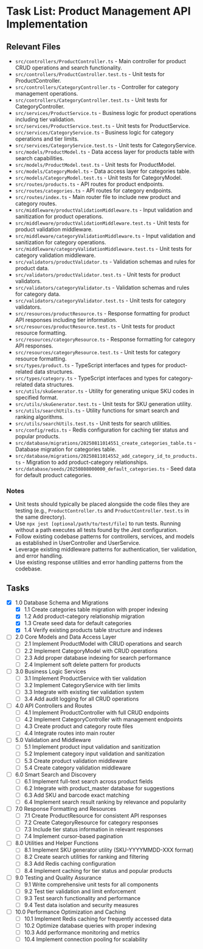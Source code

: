# Task List: Product Management API Implementation

## Relevant Files

- `src/controllers/ProductController.ts` - Main controller for product CRUD operations and search functionality.
- `src/controllers/ProductController.test.ts` - Unit tests for ProductController.
- `src/controllers/CategoryController.ts` - Controller for category management operations.
- `src/controllers/CategoryController.test.ts` - Unit tests for CategoryController.
- `src/services/ProductService.ts` - Business logic for product operations including tier validation.
- `src/services/ProductService.test.ts` - Unit tests for ProductService.
- `src/services/CategoryService.ts` - Business logic for category operations and tier limits.
- `src/services/CategoryService.test.ts` - Unit tests for CategoryService.
- `src/models/ProductModel.ts` - Data access layer for products table with search capabilities.
- `src/models/ProductModel.test.ts` - Unit tests for ProductModel.
- `src/models/CategoryModel.ts` - Data access layer for categories table.
- `src/models/CategoryModel.test.ts` - Unit tests for CategoryModel.
- `src/routes/products.ts` - API routes for product endpoints.
- `src/routes/categories.ts` - API routes for category endpoints.
- `src/routes/index.ts` - Main router file to include new product and category routes.
- `src/middleware/productValidationMiddleware.ts` - Input validation and sanitization for product operations.
- `src/middleware/productValidationMiddleware.test.ts` - Unit tests for product validation middleware.
- `src/middleware/categoryValidationMiddleware.ts` - Input validation and sanitization for category operations.
- `src/middleware/categoryValidationMiddleware.test.ts` - Unit tests for category validation middleware.
- `src/validators/productValidator.ts` - Validation schemas and rules for product data.
- `src/validators/productValidator.test.ts` - Unit tests for product validators.
- `src/validators/categoryValidator.ts` - Validation schemas and rules for category data.
- `src/validators/categoryValidator.test.ts` - Unit tests for category validators.
- `src/resources/productResource.ts` - Response formatting for product API responses including tier information.
- `src/resources/productResource.test.ts` - Unit tests for product resource formatting.
- `src/resources/categoryResource.ts` - Response formatting for category API responses.
- `src/resources/categoryResource.test.ts` - Unit tests for category resource formatting.
- `src/types/product.ts` - TypeScript interfaces and types for product-related data structures.
- `src/types/category.ts` - TypeScript interfaces and types for category-related data structures.
- `src/utils/skuGenerator.ts` - Utility for generating unique SKU codes in specified format.
- `src/utils/skuGenerator.test.ts` - Unit tests for SKU generation utility.
- `src/utils/searchUtils.ts` - Utility functions for smart search and ranking algorithms.
- `src/utils/searchUtils.test.ts` - Unit tests for search utilities.
- `src/config/redis.ts` - Redis configuration for caching tier status and popular products.
- `src/database/migrations/20250811014551_create_categories_table.ts` - Database migration for categories table.
- `src/database/migrations/20250811014552_add_category_id_to_products.ts` - Migration to add product-category relationships.
- `src/database/seeds/20250808000000_default_categories.ts` - Seed data for default product categories.

### Notes

- Unit tests should typically be placed alongside the code files they are testing (e.g., `ProductController.ts` and `ProductController.test.ts` in the same directory).
- Use `npx jest [optional/path/to/test/file]` to run tests. Running without a path executes all tests found by the Jest configuration.
- Follow existing codebase patterns for controllers, services, and models as established in UserController and UserService.
- Leverage existing middleware patterns for authentication, tier validation, and error handling.
- Use existing response utilities and error handling patterns from the codebase.

## Tasks

- [x] 1.0 Database Schema and Migrations
  - [x] 1.1 Create categories table migration with proper indexing
  - [x] 1.2 Add product-category relationship migration
  - [x] 1.3 Create seed data for default categories
  - [x] 1.4 Verify existing products table structure and indexes

- [ ] 2.0 Core Models and Data Access Layer
  - [ ] 2.1 Implement ProductModel with CRUD operations and search
  - [ ] 2.2 Implement CategoryModel with CRUD operations
  - [ ] 2.3 Add proper database indexing for search performance
  - [ ] 2.4 Implement soft delete pattern for products

- [ ] 3.0 Business Logic Services
  - [ ] 3.1 Implement ProductService with tier validation
  - [ ] 3.2 Implement CategoryService with tier limits
  - [ ] 3.3 Integrate with existing tier validation system
  - [ ] 3.4 Add audit logging for all CRUD operations

- [ ] 4.0 API Controllers and Routes
  - [ ] 4.1 Implement ProductController with full CRUD endpoints
  - [ ] 4.2 Implement CategoryController with management endpoints
  - [ ] 4.3 Create product and category route files
  - [ ] 4.4 Integrate routes into main router

- [ ] 5.0 Validation and Middleware
  - [ ] 5.1 Implement product input validation and sanitization
  - [ ] 5.2 Implement category input validation and sanitization
  - [ ] 5.3 Create product validation middleware
  - [ ] 5.4 Create category validation middleware

- [ ] 6.0 Smart Search and Discovery
  - [ ] 6.1 Implement full-text search across product fields
  - [ ] 6.2 Integrate with product_master database for suggestions
  - [ ] 6.3 Add SKU and barcode exact matching
  - [ ] 6.4 Implement search result ranking by relevance and popularity

- [ ] 7.0 Response Formatting and Resources
  - [ ] 7.1 Create ProductResource for consistent API responses
  - [ ] 7.2 Create CategoryResource for category responses
  - [ ] 7.3 Include tier status information in relevant responses
  - [ ] 7.4 Implement cursor-based pagination

- [ ] 8.0 Utilities and Helper Functions
  - [ ] 8.1 Implement SKU generator utility (SKU-YYYYMMDD-XXX format)
  - [ ] 8.2 Create search utilities for ranking and filtering
  - [ ] 8.3 Add Redis caching configuration
  - [ ] 8.4 Implement caching for tier status and popular products

- [ ] 9.0 Testing and Quality Assurance
  - [ ] 9.1 Write comprehensive unit tests for all components
  - [ ] 9.2 Test tier validation and limit enforcement
  - [ ] 9.3 Test search functionality and performance
  - [ ] 9.4 Test data isolation and security measures

- [ ] 10.0 Performance Optimization and Caching
  - [ ] 10.1 Implement Redis caching for frequently accessed data
  - [ ] 10.2 Optimize database queries with proper indexing
  - [ ] 10.3 Add performance monitoring and metrics
  - [ ] 10.4 Implement connection pooling for scalability
